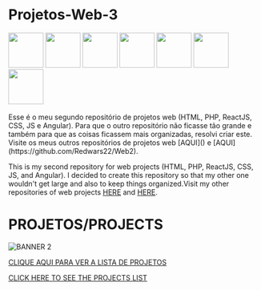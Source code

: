 # Projetos-Web-3

<div>
  <img src="https://cdn.jsdelivr.net/gh/devicons/devicon/icons/html5/html5-plain-wordmark.svg" width="70px"/>
  <img src="https://cdn.jsdelivr.net/gh/devicons/devicon/icons/css3/css3-original.svg" width="70px"/>
  <img src="https://cdn.jsdelivr.net/gh/devicons/devicon/icons/javascript/javascript-original.svg" width="70px"/>
  <img src="https://cdn.jsdelivr.net/gh/devicons/devicon/icons/bootstrap/bootstrap-plain.svg" width="70px"/>
  <img src="https://cdn.jsdelivr.net/gh/devicons/devicon/icons/react/react-original.svg"  width="70px"/>
  <img src="https://cdn.jsdelivr.net/gh/devicons/devicon/icons/angularjs/angularjs-original.svg"  width="70px"/>
  <img src="https://cdn.jsdelivr.net/gh/devicons/devicon/icons/php/php-plain.svg"  width="70px"/>
</div>

</br>
 Esse é o meu segundo repositório de projetos web (HTML, PHP, ReactJS, CSS, JS e Angular). Para que o outro repositório não ficasse tão grande e também para que as coisas ficassem mais organizadas, resolvi criar este. Visite os meus outros repositórios de projetos web [AQUI]() e [AQUI](https://github.com/Redwars22/Web2).


 This is my second repository for web projects (HTML, PHP, ReactJS, CSS, JS, and Angular). I decided to create this repository so that my other one wouldn't get large and also to keep things organized.Visit my other repositories of web projects [HERE]() and [HERE](https://github.com/Redwars22/Web2).
 
 # PROJETOS/PROJECTS
 
 ![BANNER 2](https://user-images.githubusercontent.com/26885598/149515863-9a3b85e4-bb51-44b6-98db-48bbffbfc073.png)
 
 [CLIQUE AQUI PARA VER A LISTA DE PROJETOS](https://redwars22.github.io/Projetos-Web-3/)
 
 [CLICK HERE TO SEE THE PROJECTS LIST](https://redwars22.github.io/Projetos-Web-3/)
 
 <!--
  TEMPLATE:
| <a href=""><img src="" width="55px"/></a> | **AppName** | HTML, CSS etc | Text Editor |
-->
 
